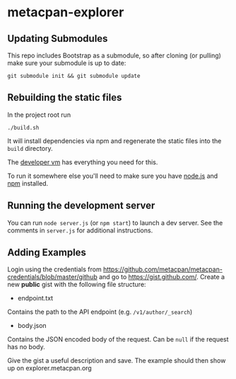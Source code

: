 metacpan-explorer
=================

## Updating Submodules

This repo includes Bootstrap as a submodule,
so after cloning (or pulling) make sure your submodule is up to date:

    git submodule init && git submodule update

## Rebuilding the static files

In the project root run

    ./build.sh

It will install dependencies via npm
and regenerate the static files into the `build` directory.

The [developer vm](https://github.com/metacpan/metacpan-developer)
has everything you need for this.

To run it somewhere else you'll need to make sure you have
[node.js](http://nodejs.org/) and [npm](http://npmjs.org/) installed.

## Running the development server

You can run `node server.js` (or `npm start`) to launch a dev server.
See the comments in `server.js` for additional instructions.

## Adding Examples

Login using the credentials from https://github.com/metacpan/metacpan-credentials/blob/master/github and go to https://gist.github.com/.
Create a new **public** gist with the following file structure:

* endpoint.txt

Contains the path to the API endpoint (e.g. `/v1/author/_search`)

* body.json

Contains the JSON encoded body of the request. Can be `null` if the request has no body.

Give the gist a useful description and save. The example should then show up on explorer.metacpan.org
